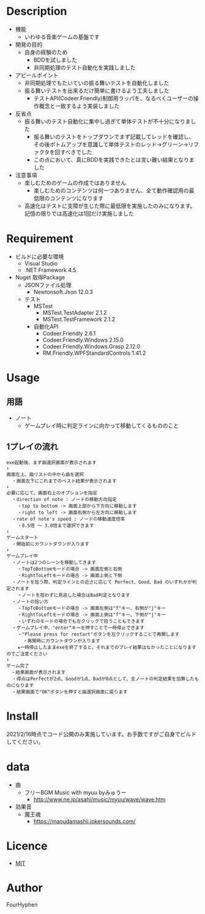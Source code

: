 # Description
- 機能
  - いわゆる音楽ゲームの基盤です
- 開発の目的
  - 自身の経験のため
    - BDDを試しました
    - 非同期処理のテスト自動化を実践しました
- アピールポイント
  - 非同期処理でもたいていの振る舞いテストを自動化しました
  - 振る舞いテストを出来るだけ簡単に書けるよう工夫しました
    - テストAPI(Codeer.Friendly)制御用ラッパを、なるべくユーザーの操作概念と一致するよう実装しました
- 反省点
  - 振る舞いのテスト自動化に集中し過ぎて単体テストが不十分になりました
    - 振る舞いのテストをトップダウンでまず記載してレッドを確認し、その後ボトムアップを意識して単体テストのレッド→グリーン→リファクタを回すべきでした
    - この点において、真にBDDを実践できたとは言い難い結果となりました
- 注意事項
  - 楽しむためのゲームの作成ではありません
    - 楽しむためのコンテンツは何一つありません、全て動作確認用の最低限のコンテンツになります
  - 高速化はテストに支障が生じた際に最低限を実施したのみになります。記憶の限りでは高速化は1回だけ実施しました

# Requirement
- ビルドに必要な環境
  - Visual Studio
  - .NET Framework 4.5
- Nuget 取得Package
  - JSONファイル処理
    - Newtonsoft.Json 12.0.3
  - テスト
    - MSTest
      - MSTest.TestAdapter 2.1.2
      - MSTest.TestFramework 2.1.2
    - 自動化API
      - Codeer.Friendly 2.6.1
      - Codeer.Friendly.Windows 2.15.0
      - Codeer.Friendly.Windows.Grasp 2.12.0
      - RM.Friendly.WPFStandardControls 1.41.2

# Usage

## 用語
- ノート
  - ゲームプレイ時に判定ラインに向かって移動してくるもののこと

## 1プレイの流れ

```
exe起動後、まず曲選択画面が表示されます
↓
画面左上、曲リストの中から曲を選択
  ・画面左下にこれまでのベスト結果が表示されます
↓
必要に応じて、画面右上のオプションを指定
  ・direction of note : ノートの移動方向指定
    ・top to bottom -> 画面上部から下方向に移動します
    ・right to left -> 画面右側から左方向に移動します
  ・rate of note's speed : ノードの移動速度倍率
    ・0.5倍 ～ 3.0倍まで選択できます
↓
ゲームスタート
  ・開始前にカウントダウンが入ります
↓
ゲームプレイ中
  ・ノートは2つのレーンを移動してきます
    ・TopToBottomモードの場合 -> 画面左側と右側
    ・RightToLeftモードの場合 -> 画面上側と下側
  ・ノートを拾う際、判定ラインとの近さに応じて Perfect、Good、Bad のいずれかが判定されます
    ・ノートを拾わずに見逃した場合はBad判定となります
  ・ノートの拾い方
    ・TopToBottomモードの場合 -> 画面左側は"f"キー、右側が"j"キー
    ・RightToLeftモードの場合 -> 画面上側は"f"キー、下側が"j"キー
    ・いずれのモードの場合でも左クリックで拾うこともできます
  ・ゲームプレイ中、"enter"キーを押すことで一時停止できます
    ・"Please press for restart"ボタンを左クリックすることで再開します
      ・再開時にカウントダウンが入ります
    ★一時停止したままexeを終了すると、それまでのプレイ結果はなかったことになりますのでご注意ください
↓
ゲーム完了
　・結果画面が表示されます
  ・得点はPerfectが2点、Goodが1点、Badが0点として、全ノートの判定結果を加算したものになります
  ・結果画面で"OK"ボタンを押すと曲選択画面に戻ります
```

# Install

2021/2/16時点でコード公開のみ実施しています。お手数ですがご自身でビルドしてください。

# data
 - 曲
   - フリーBGM Music with myuu byみゅうー
     - http://www.ne.jp/asahi/music/myuu/wave/wave.htm
 - 効果音
   - 魔王魂
     - https://maoudamashii.jokersounds.com/

# Licence

- [MIT](https://github.com/tcnksm/tool/blob/master/LICENCE)

# Author

FourHyphen
